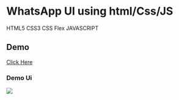 # WhatsApp UI using html/Css/JS
 HTML5
 CSS3
 CSS Flex
 JAVASCRIPT
## Demo
[Click Here](https://hamsahmedansari.github.io/axiom-whatsapp-ui-homePage/)

### Demo Ui
![](https://media.giphy.com/media/9xg2GmGLqmSEpV3Fqb/giphy.gif)
